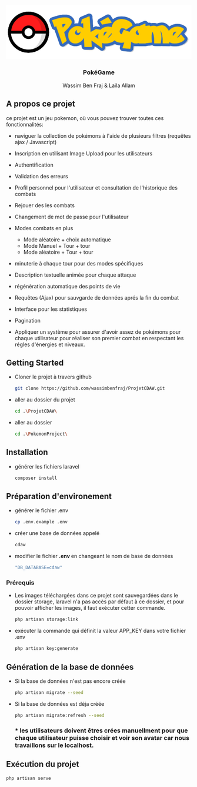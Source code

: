 <!-- PROJECT LOGO -->
<br />
<div align="center">
  <a href="#">
    <img src="PokemonProject/public/assets/images/pokemon/logo-white.png" alt="Logo" >
  </a>

<h3 align="center">PokéGame</h3>

  <p align="center">
    Wassim Ben Fraj & Laila Allam
    <br />
  </p>
</div>

## A propos ce projet

ce projet est un jeu pokemon, où vous pouvez trouver toutes ces fonctionnalités:
- naviguer la collection de pokémons à l'aide de plusieurs filtres (requêtes ajax / Javascript)
- Inscription en utilisant Image Upload pour les utilisateurs
- Authentification
- Validation des erreurs
- Profil personnel pour l'utilisateur et consultation de l'historique des combats
- Rejouer des les combats
- Changement de mot de passe pour l'utilisateur
- Modes combats en plus

  - Mode aléatoire + choix automatique
  - Mode Manuel + Tour + tour
  - Mode aléatoire + Tour + tour
- minuterie à chaque tour pour des modes spécifiques
- Description textuelle animée pour chaque attaque
- régénèration automatique des points de vie
- Requêtes (Ajax) pour sauvgarde de données aprés la fin du combat 
- Interface pour les statistiques
- Pagination
- Appliquer un système pour assurer d'avoir assez de pokémons pour chaque utilisateur pour réaliser son premier combat
en respectant les régles d'énergies et niveaux.


<!-- GETTING STARTED -->

## Getting Started

* Cloner le projet à travers github
  ```sh
  git clone https://github.com/wassimbenfraj/ProjetCDAW.git
  ```
* aller au dossier du projet
  ```sh
  cd .\ProjetCDAW\
  ```
  
* aller au dossier 
  ```sh
  cd .\PokemonProject\
  ```
## Installation

* générer les fichiers laravel

  ```sh
  composer install
  ```

## Préparation d'environement

* générer le fichier .env
  ```sh
  cp .env.example .env
  ```

* créer une base de données appelé
  ```sh
  cdaw
  ```

* modifier le fichier <strong>.env </strong> en changeant le nom de base de données
  ```sh
  "DB_DATABASE=cdaw"
  ```
### Prérequis

* Les images téléchargées dans ce projet sont sauvegardées dans le dossier storage, laravel n'a pas accès par défaut à ce dossier, et pour pouvoir afficher les images, il faut exécuter cetter commande.
  ```sh
  php artisan storage:link
  ```

* exécuter la commande qui définit la valeur APP_KEY dans votre fichier .env 
  ```sh
  php artisan key:generate
  ```
## Génération de la base de données

* Si la base de données n'est pas encore  créée

  ```sh
  php artisan migrate --seed
  ```
* Si la base de données est déja  créée

  ```sh
  php artisan migrate:refresh --seed
  ```
  ### * les utilisateurs doivent êtres crées manuellment pour que chaque utilisateur puisse choisir et voir son avatar car nous travaillons sur le localhost.
## Exécution du projet

  ```sh
  php artisan serve
  ```

